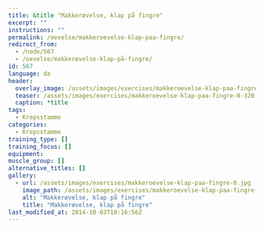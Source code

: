 ```yaml
---
title: &title "Makkerøvelse, klap på fingre"
excerpt: ""
instructions: ""
permalink: /oevelse/makkeroevelse-klap-paa-fingre/
redirect_from:
  - /node/567
  - /oevelse/makkerøvelse-klap-på-fingre/
id: 567
language: da
header:
  overlay_image: /assets/images/exercises/makkeroevelse-klap-paa-fingre-0.jpg
  teaser: /assets/images/exercises/makkeroevelse-klap-paa-fingre-0-320.jpg
  caption: *title
tags:
  - Kropsstamme
categories:
  - Kropsstamme
training_type: []
training_focus: []
equipment:
muscle_group: []
alternative_titles: []
gallery:
  - url: /assets/images/exercises/makkeroevelse-klap-paa-fingre-0.jpg
    image_path: /assets/images/exercises/makkeroevelse-klap-paa-fingre-0-320.jpg
    alt: "Makkerøvelse, klap på fingre"
    title: "Makkerøvelse, klap på fingre"
last_modified_at: 2014-10-03T10:16:56Z
---
```

